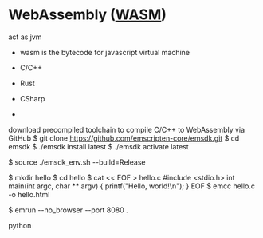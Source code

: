 WebAssembly ([WASM](https://webassembly.org/))
==============================================
act as jvm

- wasm is the bytecode for javascript virtual machine


- C/C++
- Rust

- CSharp
- 


download precompiled toolchain to compile C/C++ to WebAssembly via GitHub
$ git clone https://github.com/emscripten-core/emsdk.git
$ cd emsdk
$ ./emsdk install latest
$ ./emsdk activate latest

$ source ./emsdk_env.sh --build=Release



$ mkdir hello
$ cd hello
$ cat << EOF > hello.c
#include <stdio.h>
int main(int argc, char ** argv) {
  printf("Hello, world!\n");
}
EOF
$ emcc hello.c -o hello.html

$ emrun --no_browser --port 8080 .




python